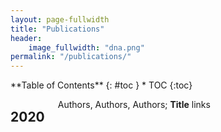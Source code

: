 ```yaml
---
layout: page-fullwidth
title: "Publications"
header:
    image_fullwidth: "dna.png"
permalink: "/publications/"
---
```

<div class="row">
<div class="medium-4 medium-push-8 columns" markdown="1">
<div class="panel radius" markdown="1">
**Table of Contents**
{: #toc }
*  TOC
{:toc}
</div>
</div><!-- /.medium-4.columns -->

<div class="medium-8 medium-pull-4 columns" markdown="1">

## 2020
Authors, Authors, Authors; **Title** links

</div><!-- /.medium-8.columns -->
</div><!-- /.row -->